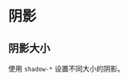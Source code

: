 # 阴影

## 阴影大小

使用 `shadow-*` 设置不同大小的阴影。

<Example class="flex flex-wrap gap-8 p-8" background="light-grid">
  <div v-for="item in shadowList" :key="item">
    <StyleTile
      :tileClass="['w-16 h-16 canvas', item]"
      :name="item"
      :labelClass="['text-center', item ? 'font-mono text-sm' : '']"
      :label="true"
    />
  </div>
</Example>

<script setup>
  const shadowList = [
    'shadow-none',
    'shadow-sm',
    'shadow',
    'shadow-md',
    'shadow-lg',
    'shadow-xl',
    'shadow-2xl',
    'shadow-inner',
  ];
</script>
